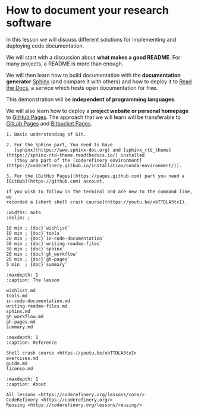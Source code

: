 # How to document your research software

In this lesson we will discuss different solutions for implementing and
deploying code documentation.

We will start with a discussion about **what makes a good README**. For many
projects, a README is more than enough.

We will then learn how to build documentation with the
**documentation generator** [Sphinx](https://www.sphinx-doc.org) (and compare it
with others) and how to
deploy it to [Read the Docs](https://readthedocs.org), a service which hosts
open documentation for free.

This demonstration will be **independent of programming languages**.

We will also learn how
to deploy a **project website or personal homepage** to [GitHub Pages](https://pages.github.com).
The approach that we will learn will be transferable to
[GitLab Pages](https://about.gitlab.com/features/pages/) and
[Bitbucket Pages](https://pages.bitbucket.io).

```{prereq}
1. Basic understanding of Git.

2. For the Sphinx part, You need to have
   [sphinx](https://www.sphinx-doc.org) and [sphinx_rtd_theme](https://sphinx-rtd-theme.readthedocs.io/) installed
   (they are part of the [coderefinery environment](https://coderefinery.github.io/installation/conda-environment/)).

3. For the [GitHub Pages](https://pages.github.com) part you need a [GitHub](https://github.com) account.

If you wish to follow in the terminal and are new to the command line, we
recorded a [short shell crash course](https://youtu.be/xbTTDLA3txI).
```

```{csv-table}
:widths: auto
:delim: ;

10 min ; {doc}`wishlist`
10 min ; {doc}`tools`
20 min ; {doc}`in-code-documentation`
30 min ; {doc}`writing-readme-files`
30 min ; {doc}`sphinx`
20 min ; {doc}`gh_workflow`
20 min ; {doc}`gh-pages`
5 min  ; {doc}`summary`
```

```{toctree}
:maxdepth: 1
:caption: The lesson

wishlist.md
tools.md
in-code-documentation.md
writing-readme-files.md
sphinx.md
gh_workflow.md
gh-pages.md
summary.md
```

```{toctree}
:maxdepth: 1
:caption: Reference

Shell crash course <https://youtu.be/xbTTDLA3txI>
exercises.md
guide.md
license.md
```

```{toctree}
:maxdepth: 1
:caption: About

All lessons <https://coderefinery.org/lessons/core/>
CodeRefinery <https://coderefinery.org/>
Reusing <https://coderefinery.org/lessons/reusing/>
```
